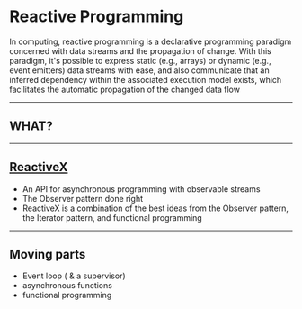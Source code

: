 # Reactive Programming

In computing, reactive programming is a declarative programming paradigm concerned with data streams and the propagation of change. With this paradigm, it's possible to express static (e.g., arrays) or dynamic (e.g., event emitters) data streams with ease, and also communicate that an inferred dependency within the associated execution model exists, which facilitates the automatic propagation of the changed data flow

---

## WHAT?

---

## [ReactiveX](https://reactivex.io/)

- An API for asynchronous programming
  with observable streams
- The Observer pattern done right
- ReactiveX is a combination of the best ideas from
  the Observer pattern, the Iterator pattern, and functional programming

---

## Moving parts

- Event loop ( & a supervisor)
- asynchronous functions
- functional programming
